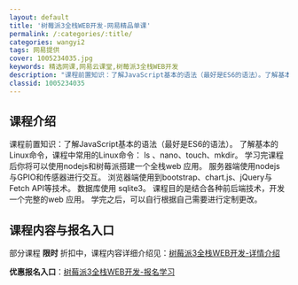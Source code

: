 ```yaml
---
layout: default
title: '树莓派3全栈WEB开发-网易精品单课'
permalink: /:categories/:title/
categories: wangyi2
tags: 网易提供
cover: 1005234035.jpg
keywords: 精选网课,网易云课堂,树莓派3全栈WEB开发
description: "课程前置知识：了解JavaScript基本的语法（最好是ES6的语法）。了解基本的Linux命令，课程中常用的Linux命令：ls、nano、touch、mkdir。学习完课程后你将可以使用"
classid: 1005234035
---
```


## 课程介绍

课程前置知识：了解JavaScript基本的语法（最好是ES6的语法）。
了解基本的Linux命令，课程中常用的Linux命令：
ls 、nano、touch、mkdir。
学习完课程后你将可以使用nodejs和树莓派搭建一个全栈web 应用。
服务器端使用nodejs 与GPIO和传感器进行交互。
浏览器端使用到bootstrap、chart.js、jQuery与Fetch API等技术。
数据库使用 sqlite3。
课程目的是结合各种前后端技术，开发一个完整的web 应用。
学完之后，可以自行根据自己需要进行定制更改。

## 课程内容与报名入口

部分课程 **限时** 折扣中，课程内容详细介绍见：[树莓派3全栈WEB开发-详情介绍](https://study.163.com/course/introduction/1005234035.htm?share=1&shareId=1025206652&utm_campaign=share&utm_medium=iphoneShare&utm_source=&utm_u=1025206652)

**优惠报名入口**：[树莓派3全栈WEB开发-报名学习](https://study.163.com/course/introduction/1005234035.htm?share=1&shareId=1025206652&utm_campaign=share&utm_medium=iphoneShare&utm_source=&utm_u=1025206652)

